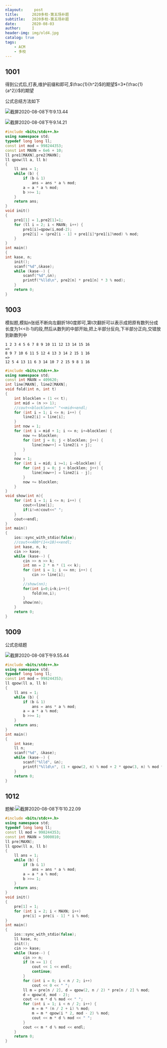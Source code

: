 ```yaml
---
nlayout:     post
title:      2020多校-第五场补题
subtitle:   2020多校-第五场补题
date:       2020-08-03
author:     I
header-img: img/old4.jpg
catalog: true
tags:
    - ACM
    - 多校
---
```


## 1001
得到公式后,打表,维护前缀和即可,$\frac{1}{h^2}$的期望$=3*{\frac{1}{a^2}}$的期望

公式总结方法如下

![截屏2020-08-08下午9.13.44](https://tva1.sinaimg.cn/large/007S8ZIlly1ghjppv0pgwj30ki0p8q6i.jpg)

![截屏2020-08-08下午9.14.21](https://tva1.sinaimg.cn/large/007S8ZIlly1ghjpqfl0rbj30l70diabp.jpg)

```cpp
#include <bits/stdc++.h>
using namespace std;
typedef long long ll;
const int mod = 998244353;
const int MAXN = 6e6 + 10;
ll pre1[MAXN],pre2[MAXN];
ll qpow(ll a, ll b)
{
    ll ans = 1;
    while (b) {
        if (b & 1)
            ans = ans * a % mod;
        a = a * a % mod;
        b >>= 1;
    }
    return ans;
}
void init()
{
    pre1[1] = 1,pre2[1]=1;
    for (ll i = 2; i < MAXN; i++) {
        pre1[i]=qpow(i,mod-2);
        pre2[i] = (pre2[i - 1] + pre1[i]*pre1[i]%mod) % mod;
    }
}
int main()
{
int kase, n;
    init();
    scanf("%d",&kase);
    while (kase--) {
        scanf("%d",&n);
        printf("%lld\n", pre2[n] * pre1[n] * 3 % mod);
    }
    return 0;
}
```

## 1003

模拟题,模拟n张纸不断向左翻折180度即可,第t次翻折可以表示成把原有数列分成长度为1<<(t-1)的段,然后从数列的中部开始,把上半部分反向,下半部分正向,交错放到新数列中

```
1 2 3 4 5 6 7 8 9 10 11 12 13 14 15 16
=>
8 9 7 10 6 11 5 12 4 13 3 14 2 15 1 16
=>
12 5 4 13 11 6 3 14 10 7 2 15 9 8 1 16
```



```cpp
#include <bits/stdc++.h>
using namespace std;
const int MAXN = 409620;
int line[MAXN], line2[MAXN];
void fold(int n, int t)
{
    int blocklen = (1 << t);
    int mid = (n >> 1);
    //cout<<blocklen<<" "<<mid<<endl;
    for (int i = 1; i <= n; i++) {
        line2[i] = line[i];
    }
    int now = 1;
    for (int i = mid + 1; i <= n; i+=blocklen) {
        now += blocklen;
        for (int j = 0; j < blocklen; j++) {
            line[now++] = line2[i + j];
        }
    }
    now = 1;
    for (int i = mid; i >=1; i-=blocklen) {
        for (int j = 0; j < blocklen; j++) {
            line[now++] = line2[i - j];
        }
        now += blocklen;
    }
}
void show(int n){
    for (int i = 1; i <= n; i++) {
        cout<<line[i];
        if(i!=n)cout<<" ";
    }
    cout<<endl;
}
int main()
{
    ios::sync_with_stdio(false);
    //cout<<400*(1<<10)<<endl;
    int kase, n, k;
    cin >> kase;
    while (kase--) {
        cin >> n >> k;
        int nn = 2 * n * (1 << k);
        for (int i = 1; i <= nn; i++) {
            cin >> line[i];
        }
        //show(nn);
        for(int i=0;i<k;i++){
            fold(nn,i);
        }
        show(nn);
    }
    return 0;
}
```
## 1009

公式总结题

![截屏2020-08-08下午9.55.44](https://tva1.sinaimg.cn/large/007S8ZIlly1ghjqxhfne6j30gu04et9c.jpg)

```cpp
#include <bits/stdc++.h>
using namespace std;
typedef long long ll;
const int mod = 998244353;
ll qpow(ll a, ll b)
{
    ll ans = 1;
    while (b) {
        if (b & 1)
            ans = ans * a % mod;
        a = a * a % mod;
        b >>= 1;
    }
    return ans;
}
int main()
{
    int kase;
    ll n;
    scanf("%d", &kase);
    while (kase--) {
        scanf("%lld", &n);
        printf("%lld\n", (1 + qpow(2, n) % mod + 2 * qpow(3, n) % mod * qpow(qpow(2, mod - 2), n) % mod) % mod);
    }
    return 0;
}
```

## 1012

 题解:![截屏2020-08-08下午10.22.09](https://tva1.sinaimg.cn/large/007S8ZIlly1ghjrozf9t2j30kj0i7q5n.jpg)



```cpp
#include <bits/stdc++.h>
using namespace std;
typedef long long ll;
const ll mod = 998244353;
const int MAXN = 5000010;
ll pre[MAXN];
ll qpow(ll a, ll b)
{
    ll ans = 1;
    while (b) {
        if (b & 1)
            ans = ans * a % mod;
        a = a * a % mod;
        b >>= 1;
    }
    return ans;
}
void init()
{
    pre[1] = 1;
    for (int i = 2; i < MAXN; i++)
        pre[i] = pre[i - 1] * i % mod;
}
int main()
{
    ios::sync_with_stdio(false);
    ll kase, n;
    init();
    cin >> kase;
    while (kase--) {
        cin >> n;
        if (n == 1) {
            cout << 1 << endl;
            continue;
        }
        for (int i = 0; i < n / 2; i++)
            cout << 0 << " ";
        ll m = pre[n / 2], d = qpow(2, n / 2) * pre[n / 2] % mod;
        d = qpow(d, mod - 2);
        cout << m * d % mod << " ";
        for (int i = 1; i < n / 2; i++) {
            m = m * (n / 2 + i) % mod;
            m = m * qpow(i * 2, mod - 2) % mod;
            cout << m * d % mod << " ";
        }
        cout << m * d % mod << endl;
    }
    return 0;
}
```


